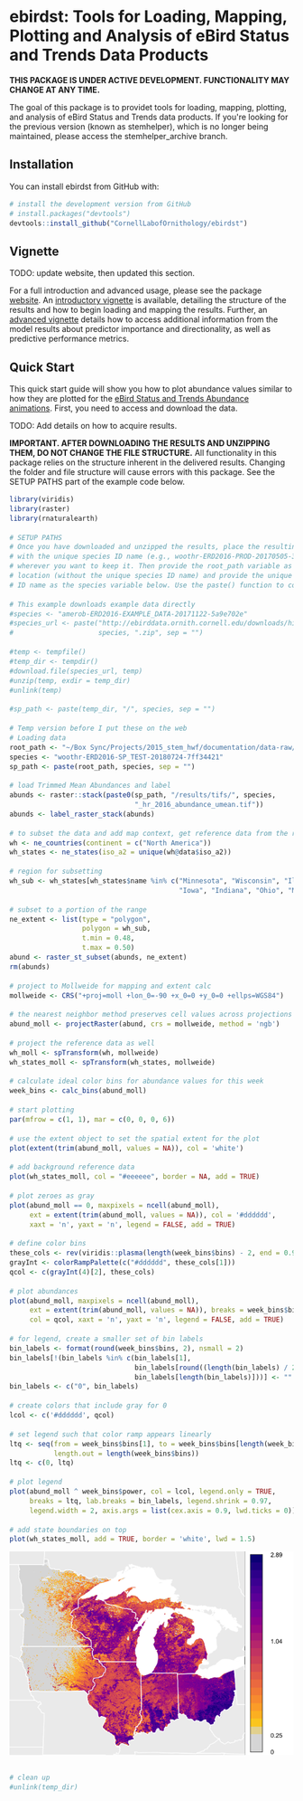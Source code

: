 
<!-- README.md is generated from README.Rmd. Please edit that file -->
ebirdst: Tools for Loading, Mapping, Plotting and Analysis of eBird Status and Trends Data Products
===================================================================================================

<!-- [![License: GPL v3](https://img.shields.io/badge/License-GPL%20v3-blue.svg)](http://www.gnu.org/licenses/gpl-3.0) -->
**THIS PACKAGE IS UNDER ACTIVE DEVELOPMENT. FUNCTIONALITY MAY CHANGE AT ANY TIME.**

The goal of this package is to providet tools for loading, mapping, plotting, and analysis of eBird Status and Trends data products. If you're looking for the previous version (known as stemhelper), which is no longer being maintained, please access the stemhelper\_archive branch.

Installation
------------

You can install ebirdst from GitHub with:

``` r
# install the development version from GitHub
# install.packages("devtools")
devtools::install_github("CornellLabofOrnithology/ebirdst")
```

Vignette
--------

TODO: update website, then updated this section.

For a full introduction and advanced usage, please see the package [website](https://cornelllabofornithology.github.io/ebirdst). An [introductory vignette](https://cornelllabofornithology.github.io/ebirdst/articles/stem-intro-mapping.html) is available, detailing the structure of the results and how to begin loading and mapping the results. Further, an [advanced vignette](https://cornelllabofornithology.github.io/ebirdst/articles/stem-pipd.html) details how to access additional information from the model results about predictor importance and directionality, as well as predictive performance metrics.

Quick Start
-----------

This quick start guide will show you how to plot abundance values similar to how they are plotted for the [eBird Status and Trends Abundance animations](https://ebird.org/science/status-and-trends/woothr/abundance-map-weekly). First, you need to access and download the data.

TODO: Add details on how to acquire results.

**IMPORTANT. AFTER DOWNLOADING THE RESULTS AND UNZIPPING THEM, DO NOT CHANGE THE FILE STRUCTURE.** All functionality in this package relies on the structure inherent in the delivered results. Changing the folder and file structure will cause errors with this package. See the SETUP PATHS part of the example code below.

``` r
library(viridis)
library(raster)
library(rnaturalearth)

# SETUP PATHS
# Once you have downloaded and unzipped the results, place the resulting folder,
# with the unique species ID name (e.g., woothr-ERD2016-PROD-20170505-3f880822)
# wherever you want to keep it. Then provide the root_path variable as that
# location (without the unique species ID name) and provide the unique species 
# ID name as the species variable below. Use the paste() function to combine

# This example downloads example data directly
#species <- "amerob-ERD2016-EXAMPLE_DATA-20171122-5a9e702e"
#species_url <- paste("http://ebirddata.ornith.cornell.edu/downloads/hidden/", 
#                     species, ".zip", sep = "")

#temp <- tempfile()
#temp_dir <- tempdir()
#download.file(species_url, temp)
#unzip(temp, exdir = temp_dir)
#unlink(temp)

#sp_path <- paste(temp_dir, "/", species, sep = "")

# Temp version before I put these on the web
# Loading data
root_path <- "~/Box Sync/Projects/2015_stem_hwf/documentation/data-raw/"
species <- "woothr-ERD2016-SP_TEST-20180724-7ff34421"
sp_path <- paste(root_path, species, sep = "")

# load Trimmed Mean Abundances and label
abunds <- raster::stack(paste0(sp_path, "/results/tifs/", species,
                               "_hr_2016_abundance_umean.tif"))
abunds <- label_raster_stack(abunds)

# to subset the data and add map context, get reference data from the rnaturalearth package
wh <- ne_countries(continent = c("North America"))
wh_states <- ne_states(iso_a2 = unique(wh@data$iso_a2))

# region for subsetting
wh_sub <- wh_states[wh_states$name %in% c("Minnesota", "Wisconsin", "Illinois", 
                                          "Iowa", "Indiana", "Ohio", "Michigan"), ]

# subset to a portion of the range
ne_extent <- list(type = "polygon",
                  polygon = wh_sub,
                  t.min = 0.48,
                  t.max = 0.50)
abund <- raster_st_subset(abunds, ne_extent)
rm(abunds)

# project to Mollweide for mapping and extent calc
mollweide <- CRS("+proj=moll +lon_0=-90 +x_0=0 +y_0=0 +ellps=WGS84")

# the nearest neighbor method preserves cell values across projections
abund_moll <- projectRaster(abund, crs = mollweide, method = 'ngb')

# project the reference data as well
wh_moll <- spTransform(wh, mollweide)
wh_states_moll <- spTransform(wh_states, mollweide)

# calculate ideal color bins for abundance values for this week
week_bins <- calc_bins(abund_moll)

# start plotting
par(mfrow = c(1, 1), mar = c(0, 0, 0, 6))

# use the extent object to set the spatial extent for the plot
plot(extent(trim(abund_moll, values = NA)), col = 'white')

# add background reference data
plot(wh_states_moll, col = "#eeeeee", border = NA, add = TRUE)

# plot zeroes as gray
plot(abund_moll == 0, maxpixels = ncell(abund_moll),
     ext = extent(trim(abund_moll, values = NA)), col = '#dddddd', 
     xaxt = 'n', yaxt = 'n', legend = FALSE, add = TRUE)

# define color bins
these_cols <- rev(viridis::plasma(length(week_bins$bins) - 2, end = 0.9))
grayInt <- colorRampPalette(c("#dddddd", these_cols[1]))
qcol <- c(grayInt(4)[2], these_cols)

# plot abundances
plot(abund_moll, maxpixels = ncell(abund_moll),
     ext = extent(trim(abund_moll, values = NA)), breaks = week_bins$bins,
     col = qcol, xaxt = 'n', yaxt = 'n', legend = FALSE, add = TRUE)

# for legend, create a smaller set of bin labels
bin_labels <- format(round(week_bins$bins, 2), nsmall = 2)
bin_labels[!(bin_labels %in% c(bin_labels[1],
                               bin_labels[round((length(bin_labels) / 2)) + 1],
                               bin_labels[length(bin_labels)]))] <- ""
bin_labels <- c("0", bin_labels)

# create colors that include gray for 0
lcol <- c('#dddddd', qcol)

# set legend such that color ramp appears linearly
ltq <- seq(from = week_bins$bins[1], to = week_bins$bins[length(week_bins$bins)],
           length.out = length(week_bins$bins))
ltq <- c(0, ltq)

# plot legend
plot(abund_moll ^ week_bins$power, col = lcol, legend.only = TRUE,
     breaks = ltq, lab.breaks = bin_labels, legend.shrink = 0.97,
     legend.width = 2, axis.args = list(cex.axis = 0.9, lwd.ticks = 0))

# add state boundaries on top
plot(wh_states_moll, add = TRUE, border = 'white', lwd = 1.5)
```

<img src="README-quick_start-1.png" style="display: block; margin: auto;" />

``` r

# clean up
#unlink(temp_dir)
```
